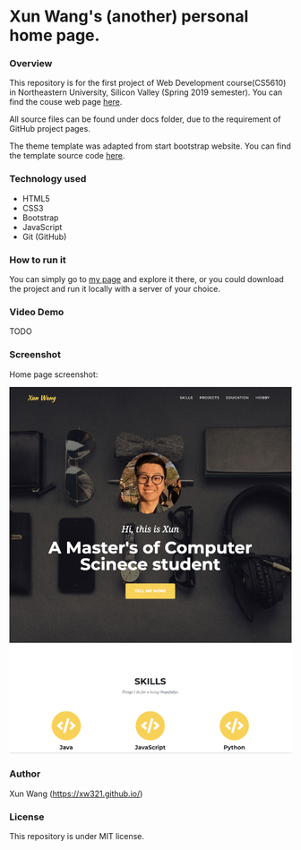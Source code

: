 # Xun Wang's (another) personal home page.


### Overview


This repository is for the first project of Web Development course(CS5610) in Northeastern University, Silicon Valley (Spring 2019 semester). You can find the couse web page [here](http://johnguerra.co/classes/webDevelopment_spring_2019/ "CS-5610 Web Development Spring 2019").



All source files can be found under docs folder, due to the requirement of GitHub project pages.

The theme template was adapted from start bootstrap website. You can find the template source code [here](https://github.com/BlackrockDigital/startbootstrap-agency).


### Technology used


* HTML5
* CSS3
* Bootstrap
* JavaScript
* Git (GitHub)

### How to run it


You can simply go to [my page](https://xw321.github.io/xun-homepage-neu) and explore it there, or you could download the project and run it locally with a server of your choice.


### Video Demo


TODO


### Screenshot

Home page screenshot:


![alt text](https://github.com/xw321/xun-homepage-neu/blob/master/demo.png "page demo")

### Author


Xun Wang (https://xw321.github.io/)


### License


This repository is under MIT license.
